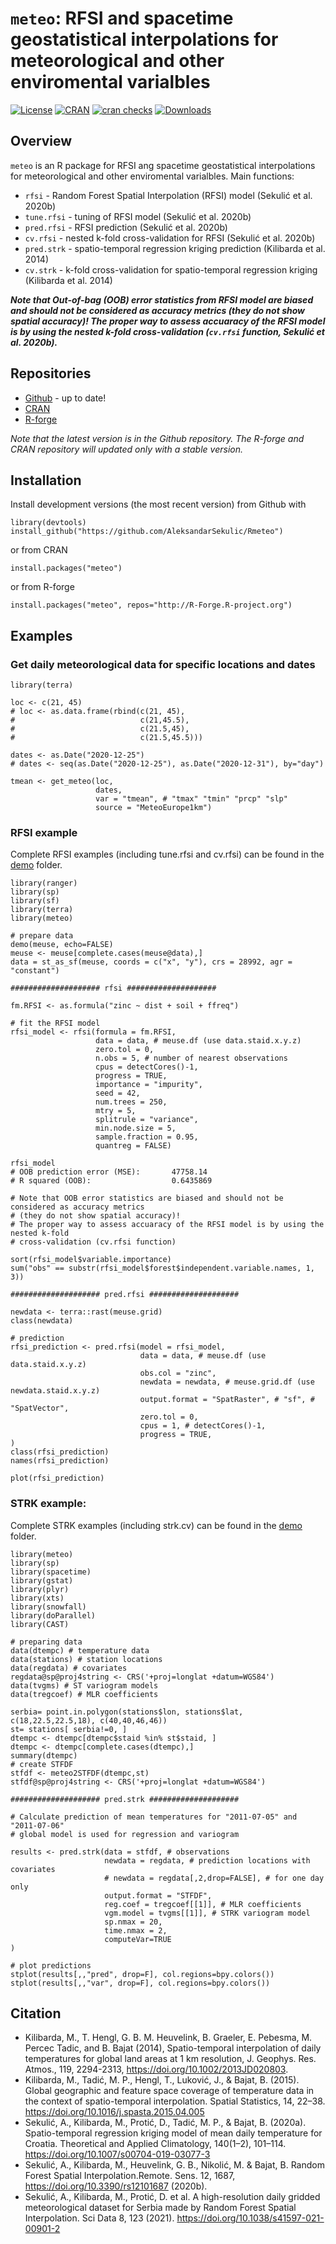 # `meteo`: RFSI and spacetime geostatistical interpolations for meteorological and other enviromental varialbles
[![License](http://img.shields.io/badge/license-GPL%20%28%3E=%202%29-brightgreen.svg?style=flat)](http://www.gnu.org/licenses/gpl-2.0.html)
[![CRAN](http://www.r-pkg.org/badges/version/meteo)](https://cran.r-project.org/package=meteo)
[![cran checks](https://badges.cranchecks.info/worst/meteo.svg)](https://cran.r-project.org/web/checks/check_results_meteo.html)
[![Downloads](http://cranlogs.r-pkg.org/badges/meteo?color=brightgreen)](https://www.r-pkg.org/pkg/meteo)

## Overview
`meteo` is an R package for RFSI ang spacetime geostatistical interpolations for meteorological and other enviromental varialbles.
Main functions:
* `rfsi` - Random Forest Spatial Interpolation (RFSI) model (Sekulić et al. 2020b)
* `tune.rfsi` - tuning of RFSI model (Sekulić et al. 2020b)
* `pred.rfsi` - RFSI prediction (Sekulić et al. 2020b)
* `cv.rfsi` - nested k-fold cross-validation for RFSI (Sekulić et al. 2020b)
* `pred.strk` - spatio-temporal regression kriging prediction (Kilibarda et al. 2014)
* `cv.strk` - k-fold cross-validation for spatio-temporal regression kriging (Kilibarda et al. 2014)

***Note that Out-of-bag (OOB) error statistics from RFSI model are biased and should not be considered as accuracy metrics (they do not show spatial accuracy)! The proper way to assess accuaracy of the RFSI model is by using the nested k-fold cross-validation (`cv.rfsi` function, Sekulić et al. 2020b).***

## Repositories
* [Github](https://github.com/AleksandarSekulic/Rmeteo) - up to date!
* [CRAN](https://cran.r-project.org/package=meteo)
* [R-forge](https://r-forge.r-project.org/projects/meteo/)

*Note that the latest version is in the Github repository. The R-forge and CRAN repository will updated only with a stable version.*

## Installation
Install development versions (the most recent version) from Github with
```
library(devtools)
install_github("https://github.com/AleksandarSekulic/Rmeteo")
```
or from CRAN
```
install.packages("meteo")
```
or from R-forge
```
install.packages("meteo", repos="http://R-Forge.R-project.org")
```

## Examples
### Get daily meteorological data for specific locations and dates
```
library(terra)

loc <- c(21, 45)
# loc <- as.data.frame(rbind(c(21, 45),
#                            c(21,45.5),
#                            c(21.5,45),
#                            c(21.5,45.5)))

dates <- as.Date("2020-12-25")
# dates <- seq(as.Date("2020-12-25"), as.Date("2020-12-31"), by="day")

tmean <- get_meteo(loc,
                   dates,
                   var = "tmean", # "tmax" "tmin" "prcp" "slp"
                   source = "MeteoEurope1km")
```
### RFSI example
Complete RFSI examples (including tune.rfsi and cv.rfsi) can be found in the [demo](demo) folder.
```
library(ranger)
library(sp)
library(sf)
library(terra)
library(meteo)

# prepare data
demo(meuse, echo=FALSE)
meuse <- meuse[complete.cases(meuse@data),]
data = st_as_sf(meuse, coords = c("x", "y"), crs = 28992, agr = "constant")

#################### rfsi ####################

fm.RFSI <- as.formula("zinc ~ dist + soil + ffreq")

# fit the RFSI model
rfsi_model <- rfsi(formula = fm.RFSI,
                   data = data, # meuse.df (use data.staid.x.y.z)
                   zero.tol = 0,
                   n.obs = 5, # number of nearest observations
                   cpus = detectCores()-1,
                   progress = TRUE,
                   importance = "impurity",
                   seed = 42,
                   num.trees = 250,
                   mtry = 5,
                   splitrule = "variance",
                   min.node.size = 5,
                   sample.fraction = 0.95,
                   quantreg = FALSE)

rfsi_model
# OOB prediction error (MSE):       47758.14 
# R squared (OOB):                  0.6435869 

# Note that OOB error statistics are biased and should not be considered as accuracy metrics
# (they do not show spatial accuracy)!
# The proper way to assess accuaracy of the RFSI model is by using the nested k-fold
# cross-validation (cv.rfsi function)

sort(rfsi_model$variable.importance)
sum("obs" == substr(rfsi_model$forest$independent.variable.names, 1, 3))

#################### pred.rfsi ####################

newdata <- terra::rast(meuse.grid)
class(newdata)

# prediction
rfsi_prediction <- pred.rfsi(model = rfsi_model,
                             data = data, # meuse.df (use data.staid.x.y.z)
                             obs.col = "zinc",
                             newdata = newdata, # meuse.grid.df (use newdata.staid.x.y.z)
                             output.format = "SpatRaster", # "sf", # "SpatVector", 
                             zero.tol = 0,
                             cpus = 1, # detectCores()-1,
                             progress = TRUE,
)
class(rfsi_prediction)
names(rfsi_prediction)

plot(rfsi_prediction)
```
### STRK example:
Complete STRK examples (including strk.cv) can be found in the [demo](demo) folder.
```
library(meteo)
library(sp)
library(spacetime)
library(gstat)
library(plyr)
library(xts)
library(snowfall)
library(doParallel)
library(CAST)

# preparing data
data(dtempc) # temperature data
data(stations) # station locations
data(regdata) # covariates
regdata@sp@proj4string <- CRS('+proj=longlat +datum=WGS84')
data(tvgms) # ST variogram models
data(tregcoef) # MLR coefficients

serbia= point.in.polygon(stations$lon, stations$lat, c(18,22.5,22.5,18), c(40,40,46,46))
st= stations[ serbia!=0, ]
dtempc <- dtempc[dtempc$staid %in% st$staid, ]
dtempc <- dtempc[complete.cases(dtempc),]
summary(dtempc)
# create STFDF
stfdf <- meteo2STFDF(dtempc,st)
stfdf@sp@proj4string <- CRS('+proj=longlat +datum=WGS84')

#################### pred.strk ####################

# Calculate prediction of mean temperatures for "2011-07-05" and "2011-07-06" 
# global model is used for regression and variogram

results <- pred.strk(data = stfdf, # observations
                     newdata = regdata, # prediction locations with covariates
                     # newdata = regdata[,2,drop=FALSE], # for one day only
                     output.format = "STFDF",
                     reg.coef = tregcoef[[1]], # MLR coefficients
                     vgm.model = tvgms[[1]], # STRK variogram model
                     sp.nmax = 20,
                     time.nmax = 2,
                     computeVar=TRUE
)

# plot predictions
stplot(results[,,"pred", drop=F], col.regions=bpy.colors())
stplot(results[,,"var", drop=F], col.regions=bpy.colors())
```

## Citation

* Kilibarda, M., T. Hengl, G. B. M. Heuvelink, B. Graeler, E. Pebesma, M. Percec Tadic, and B. Bajat (2014), Spatio-temporal interpolation of daily temperatures for global land areas at 1 km resolution, J. Geophys. Res. Atmos., 119, 2294-2313, https://doi.org/10.1002/2013JD020803.
* Kilibarda, M., Tadić, M. P., Hengl, T., Luković, J., & Bajat, B. (2015). Global geographic and feature space coverage of temperature data in the context of spatio-temporal interpolation. Spatial Statistics, 14, 22–38. https://doi.org/10.1016/j.spasta.2015.04.005
* Sekulić, A., Kilibarda, M., Protić, D., Tadić, M. P., & Bajat, B. (2020a). Spatio-temporal regression kriging model of mean daily temperature for Croatia. Theoretical and Applied Climatology, 140(1–2), 101–114. https://doi.org/10.1007/s00704-019-03077-3
* Sekulić, A., Kilibarda, M., Heuvelink, G. B., Nikolić, M. & Bajat, B. Random Forest Spatial Interpolation.Remote. Sens. 12, 1687, https://doi.org/10.3390/rs12101687 (2020b).
* Sekulić, A., Kilibarda, M., Protić, D. et al. A high-resolution daily gridded meteorological dataset for Serbia made by Random Forest Spatial Interpolation. Sci Data 8, 123 (2021). https://doi.org/10.1038/s41597-021-00901-2

